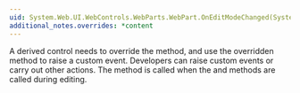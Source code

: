 ```yaml
---
uid: System.Web.UI.WebControls.WebParts.WebPart.OnEditModeChanged(System.EventArgs)
additional_notes.overrides: *content
---
```


<p>A derived control needs to override the <xref href="System.Web.UI.WebControls.WebParts.WebPart.OnEditModeChanged(System.EventArgs)"></xref> method, and use the overridden method to raise a custom event. Developers can raise custom events or carry out other actions. The method is called when the <xref href="System.Web.UI.WebControls.WebParts.WebPartManager.BeginWebPartEditing(System.Web.UI.WebControls.WebParts.WebPart)"></xref> and <xref href="System.Web.UI.WebControls.WebParts.WebPartManager.EndWebPartEditing"></xref> methods are called during editing.</p>


